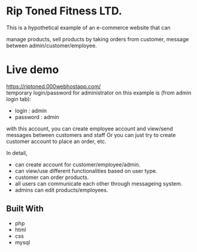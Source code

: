 # Rip Toned Fitness LTD.

This is a hypothetical example of an e-commerce website that can 

manage products, 
sell products by taking orders from customer,
message between admin/customer/employee.

# Live demo

<a href="https://riptoned.000webhostapp.com/" target="_blank">https://riptoned.000webhostapp.com/</a>  
temporary login/password for administrator on this example is (from admin login tab):
* login : admin
* password : admin

with this account, you can create employee account and view/send messages between customers and staff
Or you can just try to create customer account to place an order, etc.


In detail, 

* can create account for customer/employee/admin.
* can view/use different functionalities based on user type.
* customer can order products.
* all users can communicate each other through messageing system.
* admins can edit products/employees.

## Built With

* php
* html
* css
* mysql
